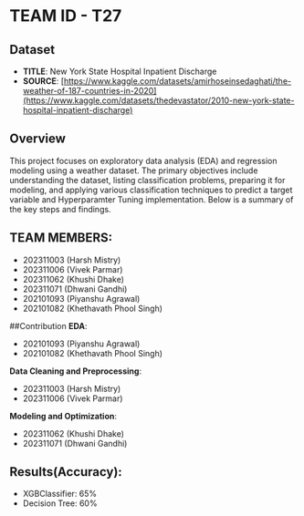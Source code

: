 # TEAM ID - T27

## Dataset
- **TITLE**: New York State Hospital Inpatient Discharge
- **SOURCE**: [https://www.kaggle.com/datasets/amirhoseinsedaghati/the-weather-of-187-countries-in-2020](https://www.kaggle.com/datasets/thedevastator/2010-new-york-state-hospital-inpatient-discharge)

## Overview
This project focuses on exploratory data analysis (EDA) and regression modeling using a weather dataset. The primary objectives include understanding the dataset, listing classification problems, preparing it for modeling, and applying various classification techniques to predict a target variable and Hyperparamter Tuning implementation. Below is a summary of the key steps and findings.

## TEAM MEMBERS:
- 202311003 (Harsh Mistry)
- 202311006 (Vivek Parmar)
- 202311062 (Khushi Dhake)
- 202311071 (Dhwani Gandhi)
- 202101093 (Piyanshu Agrawal)
- 202101082 (Khethavath Phool Singh)


##Contribution
**EDA**: 
- 202101093 (Piyanshu Agrawal)
- 202101082 (Khethavath Phool Singh)

**Data Cleaning and Preprocessing**: 
- 202311003 (Harsh Mistry)
- 202311006 (Vivek Parmar)

**Modeling and Optimization**: 
- 202311062 (Khushi Dhake)
- 202311071 (Dhwani Gandhi)


## Results(Accuracy):

- XGBClassifier: 65%
- Decision Tree: 60%
  
